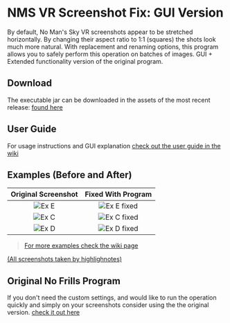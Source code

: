 # NMS VR Screenshot Fix: GUI Version
By default, No Man's Sky VR screenshots appear to be stretched horizontally. By changing their aspect ratio to 1:1 (squares) the shots look much more natural. With replacement and renaming options, this program allows you to safely perform this operation on batches of images. GUI + Extended functionality version of the original program.

## Download
 The executable jar can be downloaded in the assets of the most recent release: [found here](https://github.com/NoahOrtega/NMSVRscreenshotfix-GUI-Version/releases/tag/v1.0) 

## User Guide
For usage instructions and GUI explanation [check out the user guide in the wiki](https://github.com/NoahOrtega/NMSVRscreenshotfix-GUI-Version/wiki)

## Examples (Before and After)

Original Screenshot        |  Fixed With Program
:-------------------------:|:-------------------------:
![Ex E](https://i.imgur.com/eog1t5N.jpg)  |  ![Ex E fixed](https://i.imgur.com/t6mZHbV.jpg)
![Ex C](https://i.imgur.com/sAauAqS.jpg)  |  ![Ex C fixed](https://i.imgur.com/SG76gMU.jpg)
![Ex D](https://i.imgur.com/khB9WTE.jpg)  |  ![Ex D fixed](https://i.imgur.com/W92gAI7.jpg)

>[For more examples check the wiki page](https://github.com/NoahOrtega/NMSVRscreenshotfix-GUI-Version/wiki/Before-and-After-Screenshot-Examples)

[(All screenshots taken by highlighnotes)](https://www.nexusmods.com/nomanssky/mods/1563)

## Original No Frills Program
If you don't need the custom settings, and would like to run the operation quickly and simply on your screenshots consider using the the original version. [check it out here](https://github.com/NoahOrtega/NMSVRscreenshotfix) 
